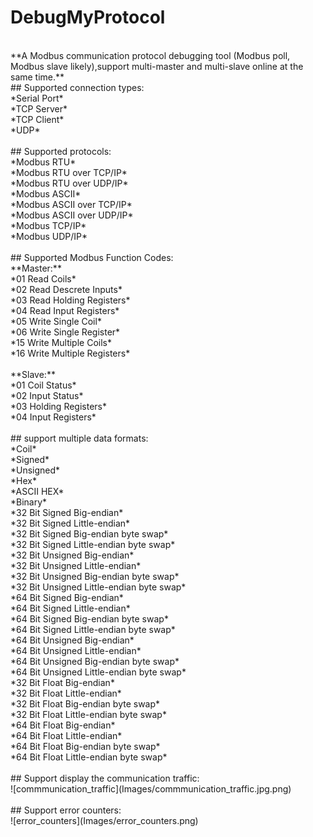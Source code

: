 # DebugMyProtocol
<br/>
**A Modbus communication protocol debugging tool (Modbus poll, Modbus slave likely),support multi-master and multi-slave online at the same time.**
<br/>
## Supported connection types:
<br/>
*Serial Port*
<br/>
*TCP Server*
<br/>
*TCP Client*
<br/>
*UDP*
<br/>
<br/>
## Supported protocols:
<br/>
*Modbus RTU*
<br/>
*Modbus RTU over TCP/IP*
<br/>
*Modbus RTU over UDP/IP*
<br/>
*Modbus ASCII*
<br/>
*Modbus ASCII over TCP/IP*
<br/>
*Modbus ASCII over UDP/IP*
<br/>
*Modbus TCP/IP*
<br/>
*Modbus UDP/IP*
<br/>
<br/>
## Supported Modbus Function Codes:
<br/>
**Master:**
<br/>
*01 Read Coils*
<br/>
*02 Read Descrete Inputs*
<br/>
*03 Read Holding Registers*
<br/>
*04 Read Input Registers*
<br/>
*05 Write Single Coil*
<br/>
*06 Write Single Register*
<br/>
*15 Write Multiple Coils*
<br/>
*16 Write Multiple Registers*
<br/>
<br/>
**Slave:**
<br/>
*01 Coil Status*
<br/>
*02 Input Status*
<br/>
*03 Holding Registers*
<br/>
*04 Input Registers*
<br/>
<br/>
## support multiple data formats:
<br/>
*Coil*
<br/>
*Signed*
<br/>
*Unsigned*
<br/>
*Hex*
<br/>
*ASCII HEX*
<br/>
*Binary*
<br/>
*32 Bit Signed Big-endian*
<br/>
*32 Bit Signed Little-endian*
<br/>
*32 Bit Signed Big-endian byte swap*
<br/>
*32 Bit Signed Little-endian byte swap*
<br/>
*32 Bit Unsigned Big-endian*
<br/>
*32 Bit Unsigned Little-endian*
<br/>
*32 Bit Unsigned Big-endian byte swap*
<br/>
*32 Bit Unsigned Little-endian byte swap*
<br/>
*64 Bit Signed Big-endian*
<br/>
*64 Bit Signed Little-endian*
<br/>
*64 Bit Signed Big-endian byte swap*
<br/>
*64 Bit Signed Little-endian byte swap*
<br/>
*64 Bit Unsigned Big-endian*
<br/>
*64 Bit Unsigned Little-endian*
<br/>
*64 Bit Unsigned Big-endian byte swap*
<br/>
*64 Bit Unsigned Little-endian byte swap*
<br/>
*32 Bit Float Big-endian*
<br/>
*32 Bit Float Little-endian*
<br/>
*32 Bit Float Big-endian byte swap*
<br/>
*32 Bit Float Little-endian byte swap*
<br/>
*64 Bit Float Big-endian*
<br/>
*64 Bit Float Little-endian*
<br/>
*64 Bit Float Big-endian byte swap*
<br/>
*64 Bit Float Little-endian byte swap*
<br/>
<br/>
## Support display the communication traffic:
<br/>
![commmunication_traffic](Images/commmunication_traffic.jpg.png)
<br/>
<br/>
## Support error counters:
<br/>
![error_counters](Images/error_counters.png)
<br/>
<br/>
